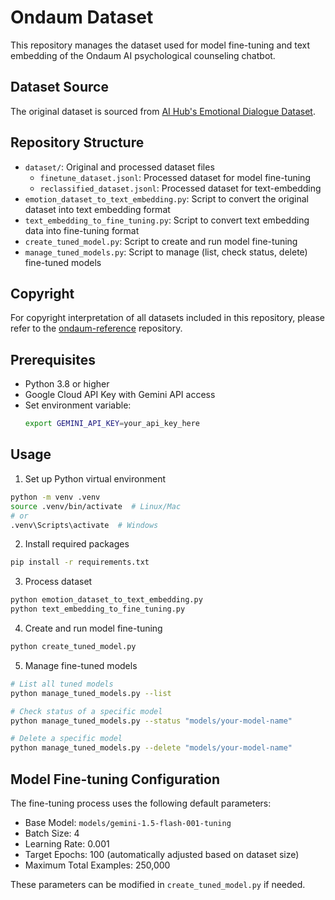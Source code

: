 # Ondaum Dataset

This repository manages the dataset used for model fine-tuning and text embedding of the Ondaum AI psychological counseling chatbot.

## Dataset Source

The original dataset is sourced from [AI Hub's Emotional Dialogue Dataset](https://aihub.or.kr/aihubdata/data/view.do?dataSetSn=270).

## Repository Structure

- `dataset/`: Original and processed dataset files
  - `finetune_dataset.jsonl`: Processed dataset for model fine-tuning
  - `reclassified_dataset.jsonl`: Processed dataset for text-embedding
- `emotion_dataset_to_text_embedding.py`: Script to convert the original dataset into text embedding format
- `text_embedding_to_fine_tuning.py`: Script to convert text embedding data into fine-tuning format
- `create_tuned_model.py`: Script to create and run model fine-tuning
- `manage_tuned_models.py`: Script to manage (list, check status, delete) fine-tuned models

## Copyright

For copyright interpretation of all datasets included in this repository, please refer to the [ondaum-reference](https://github.com/solutionchallenge/ondaum-reference) repository.

## Prerequisites

- Python 3.8 or higher
- Google Cloud API Key with Gemini API access
- Set environment variable:
  ```bash
  export GEMINI_API_KEY=your_api_key_here
  ```

## Usage

1. Set up Python virtual environment
```bash
python -m venv .venv
source .venv/bin/activate  # Linux/Mac
# or
.venv\Scripts\activate  # Windows
```

2. Install required packages
```bash
pip install -r requirements.txt
```

3. Process dataset
```bash
python emotion_dataset_to_text_embedding.py
python text_embedding_to_fine_tuning.py
```

4. Create and run model fine-tuning
```bash
python create_tuned_model.py
```

5. Manage fine-tuned models
```bash
# List all tuned models
python manage_tuned_models.py --list

# Check status of a specific model
python manage_tuned_models.py --status "models/your-model-name"

# Delete a specific model
python manage_tuned_models.py --delete "models/your-model-name"
```

## Model Fine-tuning Configuration

The fine-tuning process uses the following default parameters:
- Base Model: `models/gemini-1.5-flash-001-tuning`
- Batch Size: 4
- Learning Rate: 0.001
- Target Epochs: 100 (automatically adjusted based on dataset size)
- Maximum Total Examples: 250,000

These parameters can be modified in `create_tuned_model.py` if needed.

